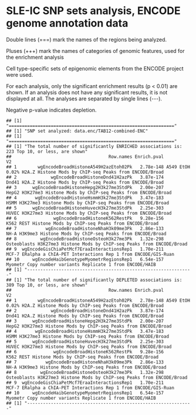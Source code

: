 




SLE-IC SNP sets analysis, ENCODE genome annotation data
========================================================
 



Double lines (===) mark the names of the regions being analyzed. 

Pluses (+++) mark the names of categories of genomic features, used for the enrichment analysis

Cell type-specific sets of epigenomic elements from the ENCODE project were used.

For each analysis, only the significant enrichment results (p < 0.01) are shown. If an analysis does not have any significant results, it is not displayed at all. The analyses are separated by single lines (---).

Negative p-value indicates depletion.





```
## [1] "==============================================================="
## [1] "SNP set analyzed: data.enc/TAB12-combined-ENC"
## [1] "==============================================================="
## [1] "The total number of significantly ENRICHED associations is: 223 Top 10, or less, are shown"
##                                     Row.names Enrich.pval                                                                     V2
## 1        wgEncodeBroadHistoneA549H2azEtoh02Pk   2.78e-148 A549 EtOH 0.02% H2A.Z Histone Mods by ChIP-seq Peaks from ENCODE/Broad
## 2             wgEncodeBroadHistoneDnd41H2azPk   3.87e-174           Dnd41 H2A.Z Histone Mods by ChIP-seq Peaks from ENCODE/Broad
## 3      wgEncodeBroadHistoneHepg2H3k27me3StdPk   2.00e-207        HepG2 H3K27me3 Histone Mods by ChIP-seq Peaks from ENCODE/Broad
## 4       wgEncodeBroadHistoneHsmmH3k27me3StdPk   3.47e-183         HSMM H3K27me3 Histone Mods by ChIP-seq Peaks from ENCODE/Broad
## 5      wgEncodeBroadHistoneHuvecH3k27me3StdPk   2.25e-303        HUVEC H3K27me3 Histone Mods by ChIP-seq Peaks from ENCODE/Broad
## 6              wgEncodeBroadHistoneK562RestPk   9.28e-156             K562 REST Histone Mods by ChIP-seq Peaks from ENCODE/Broad
## 7           wgEncodeBroadHistoneNhaH3k09me3Pk   2.86e-133          NH-A H3K9me3 Histone Mods by ChIP-seq Peaks from ENCODE/Broad
## 8         wgEncodeBroadHistoneOsteoH3k27me3Pk   1.32e-298  Osteoblasts H3K27me3 Histone Mods by ChIP-seq Peaks from ENCODE/Broad
## 9  wgEncodeGisChiaPetMcf7EraaInteractionsRep1   1.70e-211       MCF-7 ERalpha a ChIA-PET Interactions Rep 1 from ENCODE/GIS-Ruan
## 10     wgEncodeHaibGenotypeMyometrRegionsRep1   6.54e-157              Myometr Copy number variants Replicate 1 from ENCODE/HAIB
## [1] "---------------------------------------------------------------"
## [1] "The total number of significantly DEPLETED associations is: 389 Top 10, or less, are shown"
##                                     Row.names Enrich.pval                                                                     V2
## 1        wgEncodeBroadHistoneA549H2azEtoh02Pk   2.78e-148 A549 EtOH 0.02% H2A.Z Histone Mods by ChIP-seq Peaks from ENCODE/Broad
## 2             wgEncodeBroadHistoneDnd41H2azPk   3.87e-174           Dnd41 H2A.Z Histone Mods by ChIP-seq Peaks from ENCODE/Broad
## 3      wgEncodeBroadHistoneHepg2H3k27me3StdPk   2.00e-207        HepG2 H3K27me3 Histone Mods by ChIP-seq Peaks from ENCODE/Broad
## 4       wgEncodeBroadHistoneHsmmH3k27me3StdPk   3.47e-183         HSMM H3K27me3 Histone Mods by ChIP-seq Peaks from ENCODE/Broad
## 5      wgEncodeBroadHistoneHuvecH3k27me3StdPk   2.25e-303        HUVEC H3K27me3 Histone Mods by ChIP-seq Peaks from ENCODE/Broad
## 6              wgEncodeBroadHistoneK562RestPk   9.28e-156             K562 REST Histone Mods by ChIP-seq Peaks from ENCODE/Broad
## 7           wgEncodeBroadHistoneNhaH3k09me3Pk   2.86e-133          NH-A H3K9me3 Histone Mods by ChIP-seq Peaks from ENCODE/Broad
## 8         wgEncodeBroadHistoneOsteoH3k27me3Pk   1.32e-298  Osteoblasts H3K27me3 Histone Mods by ChIP-seq Peaks from ENCODE/Broad
## 9  wgEncodeGisChiaPetMcf7EraaInteractionsRep1   1.70e-211       MCF-7 ERalpha a ChIA-PET Interactions Rep 1 from ENCODE/GIS-Ruan
## 10     wgEncodeHaibGenotypeMyometrRegionsRep1   6.54e-157              Myometr Copy number variants Replicate 1 from ENCODE/HAIB
## [1] "---------------------------------------------------------------"
```


